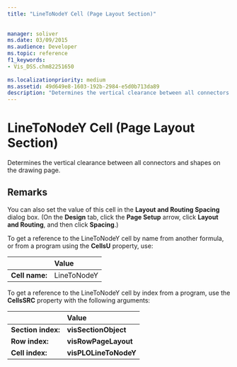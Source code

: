 ```yaml
---
title: "LineToNodeY Cell (Page Layout Section)"
 
 
manager: soliver
ms.date: 03/09/2015
ms.audience: Developer
ms.topic: reference
f1_keywords:
- Vis_DSS.chm82251650
 
ms.localizationpriority: medium
ms.assetid: 49d649e8-1603-192b-2984-e5d0b713da89
description: "Determines the vertical clearance between all connectors and shapes on the drawing page."
---
```


# LineToNodeY Cell (Page Layout Section)

Determines the vertical clearance between all connectors and shapes on the drawing page.
  
## Remarks

You can also set the value of this cell in the **Layout and Routing Spacing** dialog box. (On the **Design** tab, click the **Page Setup** arrow, click **Layout and Routing**, and then click **Spacing**.)
  
To get a reference to the LineToNodeY cell by name from another formula, or from a program using the **CellsU** property, use: 
  
||Value |
|:-----|:-----|
| **Cell name:**  <br/> | LineToNodeY  <br/> |
   
To get a reference to the LineToNodeY cell by index from a program, use the **CellsSRC** property with the following arguments: 
  
||Value |
|:-----|:-----|
| **Section index:**  <br/> |**visSectionObject** <br/> |
| **Row index:**  <br/> |**visRowPageLayout** <br/> |
| **Cell index:**  <br/> |**visPLOLineToNodeY** <br/> |
   

